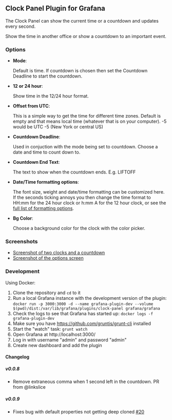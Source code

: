 ## Clock Panel Plugin for Grafana

The Clock Panel can show the current time or a countdown and updates every second.

Show the time in another office or show a countdown to an important event.

### Options

- **Mode**:

  Default is time. If countdown is chosen then set the Countdown Deadline to start the countdown.

- **12 or 24 hour**:

  Show time in the 12/24 hour format.

- **Offset from UTC**:

  This is a simple way to get the time for different time zones. Default is empty and that means local time (whatever that is on your computer). -5 would be UTC -5 (New York or central US)

- **Countdown Deadline**:

  Used in conjuction with the mode being set to countdown. Choose a date and time to count down to.

- **Countdown End Text**:

  The text to show when the countdown ends. E.g. LIFTOFF

- **Date/Time formatting options**:

  The font size, weight and date/time formatting can be customized here. If the seconds ticking annoys you then change the time format to HH:mm for the 24 hour clock or h:mm A for the 12 hour clock, or see the [full list of formatting options](https://momentjs.com/docs/#/displaying/).

- **Bg Color**:

  Choose a background color for the clock with the color picker.

### Screenshots

- [Screenshot of two clocks and a countdown](https://raw.githubusercontent.com/grafana/clock-panel/06ecf59c191db642127c6153bc3145e93a1df1f8/src/img/screenshot-clocks.png)
- [Screenshot of the options screen](https://raw.githubusercontent.com/grafana/clock-panel/06ecf59c191db642127c6153bc3145e93a1df1f8/src/img/screenshot-clock-options.png)

### Development

Using Docker:

1. Clone the repository and `cd` to it
1. Run a local Grafana instance with the development version of the plugin: `docker run -p 3000:3000 -d --name grafana-plugin-dev --volume $(pwd)/dist:/var/lib/grafana/plugins/clock-panel grafana/grafana`
1. Check the logs to see that Grafana has started up: `docker logs -f grafana-plugin-dev`
1. Make sure you have https://github.com/gruntjs/grunt-cli installed
1. Start the "watch" task: `grunt watch`
1. Open Grafana at http://localhost:3000/
1. Log in with username "admin" and password "admin"
1. Create new dashboard and add the plugin

#### Changelog

##### v0.0.8

- Remove extraneous comma when 1 second left in the countdown. PR from @linkslice

##### v0.0.9

- Fixes bug with default properties not getting deep cloned [#20](https://github.com/grafana/clock-panel/issues/20)
